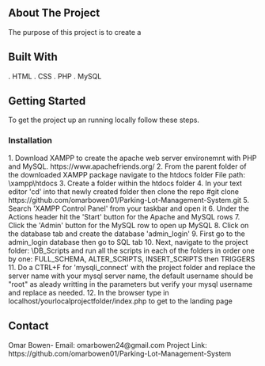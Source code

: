 <h2> About The Project </h2>

The purpose of this project is to create a 



<h2> Built With </h2>
. HTML
. CSS
. PHP
. MySQL


<h2> Getting Started </h2>
To get the project up an running locally follow these steps.

<h3> Installation </h3>
1. Download XAMPP to create the apache web server environemnt with PHP and MySQL.
https://www.apachefriends.org/
2. From the parent folder of the downloaded XAMPP package navigate to the htdocs folder
File path: \xampp\htdocs
3. Create a folder within the htdocs folder
4. In your text editor 'cd' into that newly created folder then clone the repo
#git clone https://github.com/omarbowen01/Parking-Lot-Management-System.git 
5. Search 'XAMPP Control Panel' from your taskbar and open it
6. Under the Actions header hit the 'Start' button for the Apache and MySQL rows
7. Click the 'Admin' button for the MySQL row to open up MySQL
8. Click on the database tab and create the database 'admin_login'
9. First go to the admin_login database then go to SQL tab 
10. Next, navigate to the project folder: \DB_Scripts and run all the scripts in each of the folders in order one by one: 
FULL_SCHEMA, ALTER_SCRIPTS, INSERT_SCRIPTS then TRIGGERS
11. Do a CTRL+F for 'mysqli_connect' with the project folder and replace the server name with your mysql server name, the default username should be "root" as aleady writting in the parameters but verify your mysql username and replace as needed.
12. In the browser type in localhost/yourlocalprojectfolder/index.php to get to the landing page

<h2> Contact </h2>
Omar Bowen- Email: omarbowen24@gmail.com
Project Link: https://github.com/omarbowen01/Parking-Lot-Management-System
